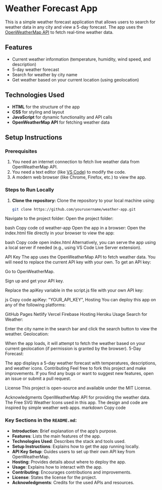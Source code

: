 # Weather Forecast App

This is a simple weather forecast application that allows users to search for weather data in any city and view a 5-day forecast. The app uses the [OpenWeatherMap API](https://openweathermap.org/api) to fetch real-time weather data.

## Features

- Current weather information (temperature, humidity, wind speed, and description)
- 5-day weather forecast
- Search for weather by city name
- Get weather based on your current location (using geolocation)

## Technologies Used

- **HTML** for the structure of the app
- **CSS** for styling and layout
- **JavaScript** for dynamic functionality and API calls
- **OpenWeatherMap API** for fetching weather data

## Setup Instructions

### Prerequisites
1. You need an internet connection to fetch live weather data from OpenWeatherMap API.
2. You need a text editor (like [VS Code](https://code.visualstudio.com/)) to modify the code.
3. A modern web browser (like Chrome, Firefox, etc.) to view the app.

### Steps to Run Locally

1. **Clone the repository:**
   Clone the repository to your local machine using:

   ```bash
   git clone https://github.com/yourusername/weather-app.git

Navigate to the project folder: Open the project folder:

bash
Copy code
cd weather-app
Open the app in a browser: Open the index.html file directly in your browser to view the app:

bash
Copy code
open index.html
Alternatively, you can serve the app using a local server if needed (e.g., using VS Code Live Server extension).

API Key
The app uses the OpenWeatherMap API to fetch weather data. You will need to replace the current API key with your own. To get an API key:

Go to OpenWeatherMap.

Sign up and get your API key.

Replace the apiKey variable in the script.js file with your own API key:

js
Copy code
apiKey: "YOUR_API_KEY",
Hosting
You can deploy this app on any of the following platforms:

GitHub Pages
Netlify
Vercel
Firebase Hosting
Heroku
Usage
Search for Weather:

Enter the city name in the search bar and click the search button to view the weather.
Geolocation:

When the app loads, it will attempt to fetch the weather based on your current geolocation (if permission is granted by the browser).
5-Day Forecast:

The app displays a 5-day weather forecast with temperatures, descriptions, and weather icons.
Contributing
Feel free to fork this project and make improvements. If you find any bugs or want to suggest new features, open an issue or submit a pull request.

License
This project is open-source and available under the MIT License.

Acknowledgments
OpenWeatherMap API for providing the weather data.
The Free SVG Weather Icons used in this app.
The design and code are inspired by simple weather web apps.
markdown
Copy code

### Key Sections in the `README.md`:
- **Introduction**: Brief explanation of the app’s purpose.
- **Features**: Lists the main features of the app.
- **Technologies Used**: Describes the stack and tools used.
- **Setup Instructions**: Explains how to get the app running locally.
- **API Key Setup**: Guides users to set up their own API key from OpenWeatherMap.
- **Hosting**: Provides details about where to deploy the app.
- **Usage**: Explains how to interact with the app.
- **Contributing**: Encourages contributions and improvements.
- **License**: States the license for the project.
- **Acknowledgments**: Credits for the used APIs and resources.






